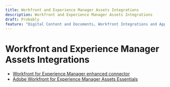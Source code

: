 ```yaml
---
title: Workfront and Experience Manager Assets Integrations
description: Workfront and Experience Manager Assets Integrations
draft: Probably
feature: "Digital Content and Documents, Workfront Integrations and Apps"
---
```

# Workfront and Experience Manager Assets Integrations

* [Workfront for Experience Manager enhanced connector](../../documents/workfront-and-experience-manager-integrations/workfront-for-experience-manager-enhanced-connector/workfront-for-aem-enhanced-connector.md) 
* [Adobe Workfront for Experience Manager Assets Essentials](../../documents/adobe-workfront-for-experience-manager-assets-essentials/workfront-for-aem-asset-essentials.md)

